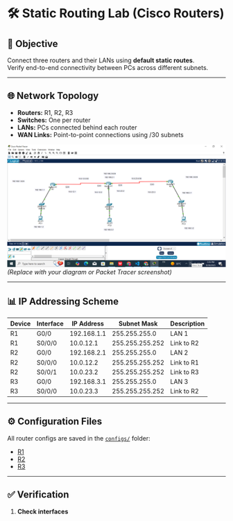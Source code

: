 # 🛠️ Static Routing Lab (Cisco Routers)

## 📌 Objective
Connect three routers and their LANs using **default static routes**.  
Verify end-to-end connectivity between PCs across different subnets.  

---

## 🌐 Network Topology
- **Routers:** R1, R2, R3  
- **Switches:** One per router  
- **LANs:** PCs connected behind each router  
- **WAN Links:** Point-to-point connections using /30 subnets  

![Topology Diagram](images/topology.png)  
*(Replace with your diagram or Packet Tracer screenshot)*  

---

## 📊 IP Addressing Scheme

| Device | Interface         | IP Address      | Subnet Mask       | Description        |
|--------|------------------|-----------------|------------------|--------------------|
| R1     | G0/0             | 192.168.1.1     | 255.255.255.0    | LAN 1              |
| R1     | S0/0/0           | 10.0.12.1       | 255.255.255.252  | Link to R2         |
| R2     | G0/0             | 192.168.2.1     | 255.255.255.0    | LAN 2              |
| R2     | S0/0/0           | 10.0.12.2       | 255.255.255.252  | Link to R1         |
| R2     | S0/0/1           | 10.0.23.2       | 255.255.255.252  | Link to R3         |
| R3     | G0/0             | 192.168.3.1     | 255.255.255.0    | LAN 3              |
| R3     | S0/0/0           | 10.0.23.3       | 255.255.255.252  | Link to R2         |

---

## ⚙️ Configuration Files
All router configs are saved in the [`configs/`](configs) folder:  
- [R1](configs/R1.txt)  
- [R2](configs/R2.txt)  
- [R3](configs/R3.txt)  

---

## ✅ Verification
1. **Check interfaces**  
